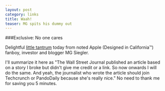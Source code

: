 ```yaml
---
layout: post
category: links
title: Waah!
teaser: MG spits his dummy out
---
```


###Exclusive: No one cares

Delightful [little tantrum](http://parislemon.com/post/18182094905/the-wall-street-journal-is-fucking-bullshit) today from noted Apple (Designed in California&trade;) fanboy, investor and blogger MG Siegler. 

I'll summarize it here as "The Wall Street Journal published an article based on a story I broke but didn't give me credit or a link. So now onwards I will do the same. And yeah, the journalist who wrote the article should join Techcrunch or PandoDaily because she's really nice." No need to thank me for saving you 5 minutes.